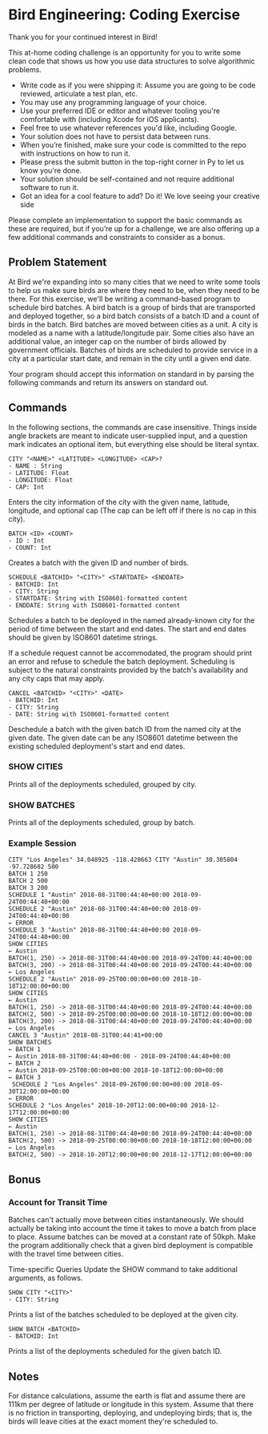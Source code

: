 # Bird Engineering: Coding Exercise

Thank you for your continued interest in Bird!

This at-home coding challenge is an opportunity for you to write some clean code that shows us how you use data structures to solve algorithmic problems.

  * Write code as if you were shipping it: Assume you are going to be code reviewed, articulate a test plan, etc.
  * You may use any programming language of your choice.
  * Use your preferred IDE or editor and whatever tooling you're comfortable with (including Xcode for iOS applicants).
  * Feel free to use whatever references you'd like, including Google.
  * Your solution does not have to persist data between runs.
  * When you’re finished, make sure your code is committed to the repo with instructions on how to run it.
  * Please press the submit button in the top-right corner in Py to let us know you're done.
  * Your solution should be self-contained and not require additional software to run it.
  * Got an idea for a cool feature to add? Do it! We love seeing your creative side

Please complete an implementation to support the basic commands as these are required, but if you’re up for a challenge, we are also offering up a few additional commands and constraints to consider as a bonus.

## Problem Statement

At Bird we're expanding into so many cities that we need to write some tools to help us make sure birds are where they need to be, when they need to be there.
For this exercise, we'll be writing a command-based program to schedule bird batches. A bird batch is a group of birds that are transported and deployed together, so a bird batch consists of a batch ID and a count of birds in the batch. Bird batches are moved between cities as a unit. A city is modeled as a name with a latitude/longitude pair. Some cities also have an additional value, an integer cap on the number of birds allowed by government officials. Batches of birds are scheduled to provide service in a city at a particular start date, and remain in the city until a given end date.

Your program should accept this information on standard in by parsing the following commands and return its answers on standard out.

## Commands

In the following sections, the commands are case insensitive. Things inside angle brackets are meant to indicate user-supplied input, and a question mark indicates an optional item, but everything else should be literal syntax.

```
CITY "<NAME>" <LATITUDE> <LONGITUDE> <CAP>?
- NAME : String
- LATITUDE: Float
- LONGITUDE: Float
- CAP: Int
```

Enters the city information of the city with the given name, latitude, longitude, and optional cap (The cap can be left off if there is no cap in this city).

```
BATCH <ID> <COUNT>
- ID : Int
- COUNT: Int
```

Creates a batch with the given ID and number of birds.

```
SCHEDULE <BATCHID> "<CITY>" <STARTDATE> <ENDDATE>
- BATCHID: Int
- CITY: String
- STARTDATE: String with ISO8601-formatted content
- ENDDATE: String with ISO8601-formatted content
```

Schedules a batch to be deployed in the named already-known city for the period of time between the start and end dates. The start and end dates should be given by ISO8601 datetime strings.

If a schedule request cannot be accommodated, the program should print an error and refuse to schedule the batch deployment. Scheduling is subject to the natural constraints provided by the batch's availability and any city caps that may apply.

```
CANCEL <BATCHID> "<CITY>" <DATE>
- BATCHID: Int
- CITY: String
- DATE: String with ISO8601-formatted content
```

Deschedule a batch with the given batch ID from the named city at the given date. The given date can be any ISO8601 datetime between the existing scheduled deployment's start and end dates.

### SHOW CITIES

Prints all of the deployments scheduled, grouped by city.

### SHOW BATCHES

Prints all of the deployments scheduled, group by batch.

### Example Session

```
CITY "Los Angeles" 34.048925 -118.428663 CITY "Austin" 30.305804 -97.728682 500
BATCH 1 250
BATCH 2 500
BATCH 3 200
SCHEDULE 1 "Austin" 2018-08-31T00:44:40+00:00 2018-09-24T00:44:40+00:00
SCHEDULE 2 "Austin" 2018-08-31T00:44:40+00:00 2018-09-24T00:44:40+00:00
← ERROR
SCHEDULE 3 "Austin" 2018-08-31T00:44:40+00:00 2018-09-24T00:44:40+00:00
SHOW CITIES
← Austin
BATCH(1, 250) -> 2018-08-31T00:44:40+00:00 2018-09-24T00:44:40+00:00
BATCH(3, 200) -> 2018-08-31T00:44:40+00:00 2018-09-24T00:44:40+00:00
← Los Angeles
SCHEDULE 2 "Austin" 2018-09-25T00:00:00+00:00 2018-10-18T12:00:00+00:00
SHOW CITIES
← Austin
BATCH(1, 250) -> 2018-08-31T00:44:40+00:00 2018-09-24T00:44:40+00:00
BATCH(2, 500) -> 2018-09-25T00:00:00+00:00 2018-10-18T12:00:00+00:00
BATCH(3, 200) -> 2018-08-31T00:44:40+00:00 2018-09-24T00:44:40+00:00
← Los Angeles
CANCEL 3 "Austin" 2018-08-31T00:44:41+00:00
SHOW BATCHES
← BATCH 1
← Austin 2018-08-31T00:44:40+00:00 - 2018-09-24T00:44:40+00:00
← BATCH 2
← Austin 2018-09-25T00:00:00+00:00 2018-10-18T12:00:00+00:00
← BATCH 3
 SCHEDULE 2 "Los Angeles" 2018-09-26T00:00:00+00:00 2018-09-30T12:00:00+00:00
← ERROR
SCHEDULE 2 "Los Angeles" 2018-10-20T12:00:00+00:00 2018-12-17T12:00:00+00:00
SHOW CITIES
← Austin
BATCH(1, 250) -> 2018-08-31T00:44:40+00:00 2018-09-24T00:44:40+00:00
BATCH(2, 500) -> 2018-09-25T00:00:00+00:00 2018-10-18T12:00:00+00:00
← Los Angeles
BATCH(2, 500) -> 2018-10-20T12:00:00+00:00 2018-12-17T12:00:00+00:00
```

## Bonus

### Account for Transit Time

Batches can't actually move between cities instantaneously. We should actually be taking into account the time it takes to move a batch from place to place. Assume batches can be moved at a constant rate of 50kph. Make the program additionally check that a given bird deployment is compatible with the travel time between cities.

Time-specific Queries
Update the SHOW command to take additional arguments, as follows.

```
SHOW CITY "<CITY>"
- CITY: String
```

Prints a list of the batches scheduled to be deployed at the given city.

```
SHOW BATCH <BATCHID>
- BATCHID: Int
```

Prints a list of the deployments scheduled for the given batch ID.

## Notes
For distance calculations, assume the earth is flat and assume there are 111km per degree of latitude or longitude in this system. Assume that there is no friction in transporting, deploying, and undeploying birds; that is, the birds will leave cities at the exact moment they're scheduled to.
